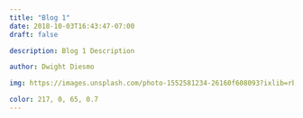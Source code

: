 ```yaml
---
title: "Blog 1"
date: 2018-10-03T16:43:47-07:00
draft: false

description: Blog 1 Description 

author: Dwight Diesmo

img: https://images.unsplash.com/photo-1552581234-26160f608093?ixlib=rb-1.2.1&auto=format&fit=crop&w=1950&q=80

color: 217, 0, 65, 0.7
---
```


